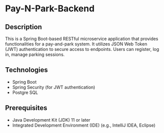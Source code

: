 # Pay-N-Park-Backend

## Description

This is a Spring Boot-based RESTful microservice application that provides functionalities for a pay-and-park system. It utilizes JSON Web Token (JWT) authentication to secure access to endpoints. Users can register, log in, manage parking sessions.

## Technologies

* Spring Boot
* Spring Security (for JWT authentication)
* Postgre SQL

## Prerequisites

* Java Development Kit (JDK) 11 or later
* Integrated Development Environment (IDE) (e.g., IntelliJ IDEA, Eclipse)